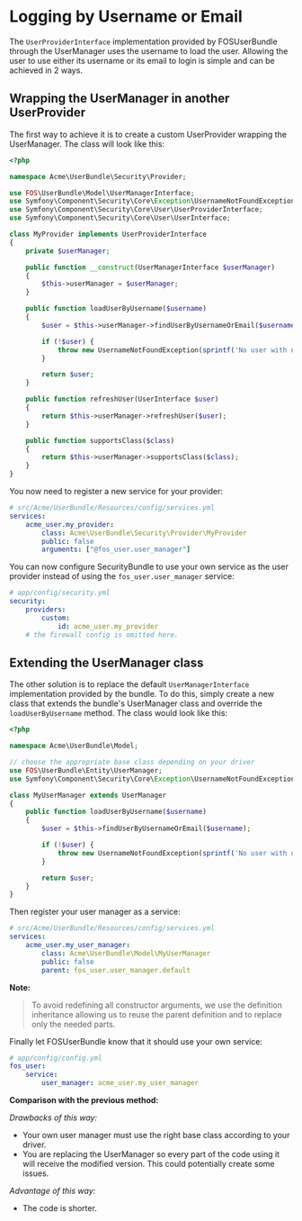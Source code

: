 Logging by Username or Email
============================

The `UserProviderInterface` implementation provided by FOSUserBundle through
the UserManager uses the username to load the user. Allowing the user to
use either its username or its email to login is simple and can be achieved
in 2 ways.

## Wrapping the UserManager in another UserProvider

The first way to achieve it is to create a custom UserProvider wrapping the
UserManager. The class will look like this:

```php
<?php

namespace Acme\UserBundle\Security\Provider;

use FOS\UserBundle\Model\UserManagerInterface;
use Symfony\Component\Security\Core\Exception\UsernameNotFoundException;
use Symfony\Component\Security\Core\User\UserProviderInterface;
use Symfony\Component\Security\Core\User\UserInterface;

class MyProvider implements UserProviderInterface
{
    private $userManager;

    public function __construct(UserManagerInterface $userManager)
    {
        $this->userManager = $userManager;
    }

    public function loadUserByUsername($username)
    {
        $user = $this->userManager->findUserByUsernameOrEmail($username);

        if (!$user) {
            throw new UsernameNotFoundException(sprintf('No user with name "%s" was found.', $username));
        }

        return $user;
    }

    public function refreshUser(UserInterface $user)
    {
        return $this->userManager->refreshUser($user);
    }

    public function supportsClass($class)
    {
        return $this->userManager->supportsClass($class);
    }
}
```

You now need to register a new service for your provider:

```yaml
# src/Acme/UserBundle/Resources/config/services.yml
services:
    acme_user.my_provider:
        class: Acme\UserBundle\Security\Provider\MyProvider
        public: false
        arguments: ["@fos_user.user_manager"]
```

You can now configure SecurityBundle to use your own service as the user
provider instead of using the `fos_user.user_manager` service:

```yaml
# app/config/security.yml
security:
    providers:
        custom:
            id: acme_user.my_provider
    # the firewall config is omitted here.
```

## Extending the UserManager class

The other solution is to replace the default `UserManagerInterface` implementation
provided by the bundle. To do this, simply create a new class that extends
the bundle's UserManager class and override the `loadUserByUsername` method.
The class would look like this:

```php
<?php

namespace Acme\UserBundle\Model;

// choose the appropriate base class depending on your driver
use FOS\UserBundle\Entity\UserManager;
use Symfony\Component\Security\Core\Exception\UsernameNotFoundException;

class MyUserManager extends UserManager
{
    public function loadUserByUsername($username)
    {
        $user = $this->findUserByUsernameOrEmail($username);

        if (!$user) {
            throw new UsernameNotFoundException(sprintf('No user with name "%s" was found.', $username));
        }

        return $user;
    }
}
```

Then register your user manager as a service:

```yaml
# src/Acme/UserBundle/Resources/config/services.yml
services:
    acme_user.my_user_manager:
        class: Acme\UserBundle\Model\MyUserManager
        public: false
        parent: fos_user.user_manager.default
```

**Note:**

> To avoid redefining all constructor arguments, we use the definition inheritance
> allowing us to reuse the parent definition and to replace only the needed parts.

Finally let FOSUserBundle know that it should use your own service:

```yaml
# app/config/config.yml
fos_user:
    service:
        user_manager: acme_user.my_user_manager
```

**Comparison with the previous method:**

*Drawbacks of this way:*

- Your own user manager must use the right base class according to your driver.
- You are replacing the UserManager so every part of the code using it will
  receive the modified version. This could potentially create some issues.

*Advantage of this way:*

- The code is shorter.
